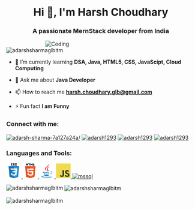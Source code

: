 <h1 align="center">Hi 👋, I'm Harsh Choudhary</h1>
<h3 align="center">A passionate MernStack developer from India</h3>
<p><img align="right" alt="Coding" width="400" src="https://i.giphy.com/media/qgQUggAC3Pfv687qPC/giphy.webp" alt="adarshsharmaglbitm" /></p>

<p align="left"> <img src="https://komarev.com/ghpvc/?username=adarshsharmaglbitm&label=Profile%20views&color=0e75b6&style=flat" alt="adarshsharmaglbitm" /> </p>

- 🌱 I’m currently learning **DSA, Java, HTML5, CSS, JavaScipt, Cloud Computing**

- 💬 Ask me about **Java Developer**

- 📫 How to reach me **harsh.choudhary.glb@gmail.com**

- ⚡ Fun fact **I am Funny**

<h3 align="left">Connect with me:</h3>
<p align="left">
<a href="https://www.linkedin.com/in/harsh-choudhary-022391224/" target="blank"><img align="center" src="https://raw.githubusercontent.com/rahuldkjain/github-profile-readme-generator/master/src/images/icons/Social/linked-in-alt.svg" alt="adarsh-sharma-7a127a24a/" height="30" width="40" /></a>
<a href="https://www.naukri.com/code360/profile/harshchoudhary" target="blank"><img align="center" src="https://cdn.brandfetch.io/ideRRB4-kx/theme/dark/logo.svg?c=1dxbfHSJFAPEGdCLU4o5B" alt="adarsh1293" height="30" width="40" /></a>
<a href="https://www.geeksforgeeks.org/user/harshchoudf7h/" target="blank"><img align="center" src="https://upload.wikimedia.org/wikipedia/commons/4/43/GeeksforGeeks.svg" alt="adarsh1293" height="30" width="40" /></a>
<a href="https://leetcode.com/u/HarshChoudhary162/" target="blank"><img align="center" src="https://raw.githubusercontent.com/rahuldkjain/github-profile-readme-generator/master/src/images/icons/Social/leet-code.svg" alt="adarsh1293" height="30" width="40" /></a>
</p>

<h3 align="left">Languages and Tools:</h3>
<p align="left"> <a href="https://www.w3schools.com/css/" target="_blank" rel="noreferrer"> <img src="https://raw.githubusercontent.com/devicons/devicon/master/icons/css3/css3-original-wordmark.svg" alt="css3" width="40" height="40"/> </a> <a href="https://www.w3.org/html/" target="_blank" rel="noreferrer"> <img src="https://raw.githubusercontent.com/devicons/devicon/master/icons/html5/html5-original-wordmark.svg" alt="html5" width="40" height="40"/> </a> <a href="https://www.java.com" target="_blank" rel="noreferrer"> <img src="https://raw.githubusercontent.com/devicons/devicon/master/icons/java/java-original.svg" alt="java" width="40" height="40"/> </a> <a href="https://developer.mozilla.org/en-US/docs/Web/JavaScript" target="_blank" rel="noreferrer"> <img src="https://raw.githubusercontent.com/devicons/devicon/master/icons/javascript/javascript-original.svg" alt="javascript" width="40" height="40"/> </a> <a href="https://www.microsoft.com/en-us/sql-server" target="_blank" rel="noreferrer"> <img src="https://www.svgrepo.com/show/303229/microsoft-sql-server-logo.svg" alt="mssql" width="40" height="40"/> </a> </p>

<p><img align="left" src="https://github-readme-stats.vercel.app/api/top-langs?username=adarshsharmaglbitm&show_icons=true&locale=en&layout=compact" alt="adarshsharmaglbitm" /></p>

<p>&nbsp;<img align="center" src="https://github-readme-stats.vercel.app/api?username=Harsh-Panghal&show_icons=true&locale=en" alt="adarshsharmaglbitm" /></p>

<p><img align="center" src="https://github-readme-streak-stats.herokuapp.com/?user=Harsh-Panghal&" alt="adarshsharmaglbitm" /></p>


